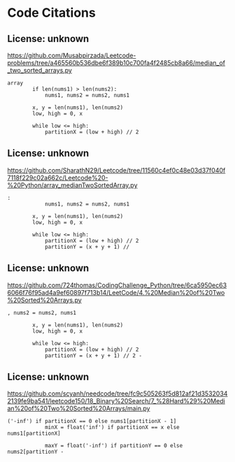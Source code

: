 # Code Citations

## License: unknown

https://github.com/Musabpirzada/Leetcode-problems/tree/a465560b536dbe6f389b10c700fa4f2485cb8a66/median_of_two_sorted_arrays.py

```
array
        if len(nums1) > len(nums2):
            nums1, nums2 = nums2, nums1

        x, y = len(nums1), len(nums2)
        low, high = 0, x

        while low <= high:
            partitionX = (low + high) // 2
```

## License: unknown

https://github.com/SharathN29/Leetcode/tree/11560c4ef0c48e03d37f040f7118f229c02a662c/Leetcode%20-%20Python/array_medianTwoSortedArray.py

```
:
            nums1, nums2 = nums2, nums1

        x, y = len(nums1), len(nums2)
        low, high = 0, x

        while low <= high:
            partitionX = (low + high) // 2
            partitionY = (x + y + 1) //
```

## License: unknown

https://github.com/724thomas/CodingChallenge_Python/tree/6ca5950ec636066f76f95ad4a9ef60897f713b14/LeetCode/4.%20Median%20of%20Two%20Sorted%20Arrays.py

```
, nums2 = nums2, nums1

        x, y = len(nums1), len(nums2)
        low, high = 0, x

        while low <= high:
            partitionX = (low + high) // 2
            partitionY = (x + y + 1) // 2 -
```

## License: unknown

https://github.com/scyanh/needcode/tree/fc9c505263f5d812af21d35320342139fe9ba541/leetcode150/18_Binary%20Search/7_%28Hard%29%20Median%20of%20Two%20Sorted%20Arrays/main.py

```
('-inf') if partitionX == 0 else nums1[partitionX - 1]
            minX = float('inf') if partitionX == x else nums1[partitionX]

            maxY = float('-inf') if partitionY == 0 else nums2[partitionY -
```
